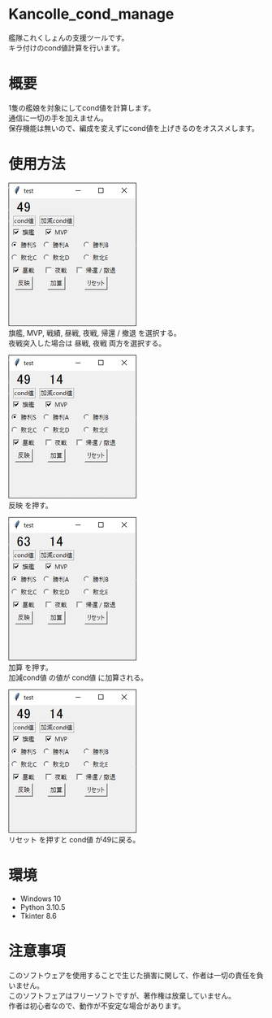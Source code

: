 # Kancolle_cond_manage
艦隊これくしょんの支援ツールです。<br>
キラ付けのcond値計算を行います。


# 概要
1隻の艦娘を対象にしてcond値を計算します。<br>
通信に一切の手を加えません。<br>
保存機能は無いので、編成を変えずにcond値を上げきるのをオススメします。


# 使用方法
![](/images/1.jpg)<br>
旗艦, MVP, 戦績, 昼戦, 夜戦, 帰還 / 撤退 を選択する。<br>
夜戦突入した場合は 昼戦, 夜戦 両方を選択する。<br>


![](/images/2.jpg)<br>
反映 を押す。

![](/images/3.jpg)<br>
加算 を押す。<br>
加減cond値 の値が cond値 に加算される。

![](/images/4.jpg)<br>
リセット を押すと cond値 が49に戻る。


# 環境
- Windows 10
- Python 3.10.5
- Tkinter 8.6


# 注意事項
このソフトウェアを使用することで生じた損害に関して、作者は一切の責任を負いません。<br>
このソフトフェアはフリーソフトですが、著作権は放棄していません。<br>
作者は初心者なので、動作が不安定な場合があります。